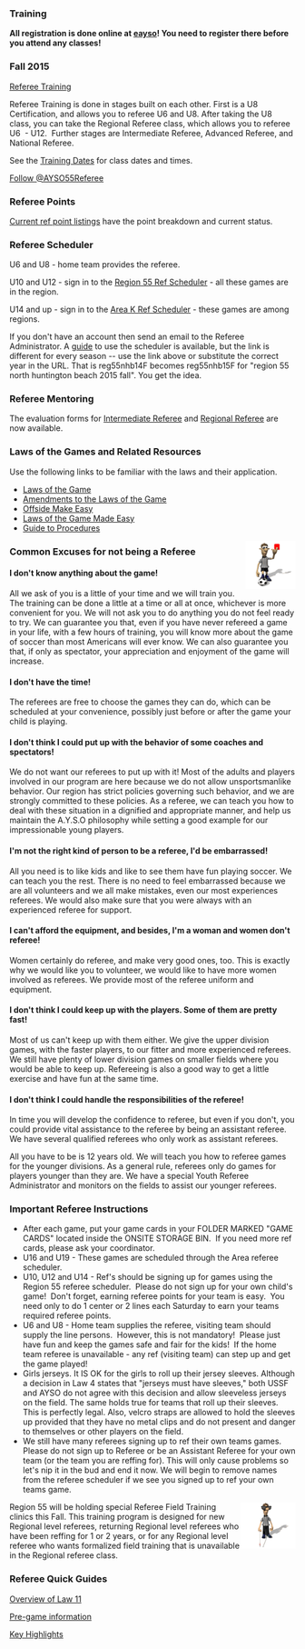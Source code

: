 ### Training

<strong>All registration is done online at [eayso](http://www.eayso.org)! You need to register there before you attend any classes!</strong> 

### Fall 2015

[Referee Training](/docs/Fall2015/Fall%202015%20Ref%20Training.pdf)

Referee Training is done in stages built on each other. First is a U8 Certification, and allows you to referee U6 and U8. After taking the U8 class, you can take the Regional Referee class, which allows you to referee U6  - U12.  Further stages are Intermediate Referee, Advanced Referee, and National Referee.

See the [Training Dates](/docs/Fall2015/Fall%202015%20Dates.pdf) for class dates and times.


<a href="https://twitter.com/AYSO55Referee" class="twitter-follow-button" data-show-count="false" data-size="large">Follow @AYSO55Referee</a>
<script>!function(d,s,id){var js,fjs=d.getElementsByTagName(s)[0],p=/^http:/.test(d.location)?'http':'https';if(!d.getElementById(id)){js=d.createElement(s);js.id=id;js.src=p+'://platform.twitter.com/widgets.js';fjs.parentNode.insertBefore(js,fjs);}}(document, 'script', 'twitter-wjs');</script>

### Referee Points

[Current ref point listings](/refpoints/2015) have the point breakdown and current status.

### Referee Scheduler

U6 and U8 - home team provides the referee.

U10 and U12 - sign in to the [Region 55 Ref Scheduler](http://www.schedulesetc.com/referee/index.asp?id=reg55nhb15F) - all these games are in the region.

U14 and up - sign in to the [Area K Ref Scheduler](http://www.schedulesetc.com/referee/index.asp?id=area11k15f) - these games are among regions.

If you don't have an account then send an email to the Referee Administrator. A [guide](/docs/Using-the-Region-55-Referee-Scheduler.pdf) to use the scheduler is available, but the link is different for every season -- use the link above or substitute the correct year in the URL.  That is reg55nhb14F becomes reg55nhb15F for "region 55 north huntington beach 2015 fall". You get the idea.

### Referee Mentoring

The evaluation forms for [Intermediate Referee](/docs/Int_Ref_Mentoring.pdf) and [Regional Referee](/docs/Reg_Ref_Mentoring.pdf) are now available.

### Laws of the Games and Related Resources

Use the following links to be familiar with the laws and their application.

* [Laws of the Game](/docs/Fall2014/2014-15-Laws-of-the-Game.pdf)
* [Amendments to the Laws of the Game](/docs/Fall2014/2014-15-Amendments-to-the-Laws-of-the-Game.pdf)
* [Offside Make Easy](/docs/Offside-Made-Easy-041513.pdf)
* [Laws of the Game Made Easy](/docs/Laws-of-the-Game-Made-Easy-041513.pdf)
* [Guide to Procedures](/docs/Guide-to-Procedures-041513.pdf)

<!-- * [Advice to Referees](/docs/2013-14-Advice-to-Referees-022714.pdf) -->



<img alt="" height="85" src="/images/refanima.gif" style="float:right" width="88" />

### Common Excuses for not being a Referee

#### I don't know anything about the game!

All we ask of you is a little of your time and we will train you. The 
training can be done a little at a time or all at once, whichever is 
more convenient for you. We will not ask you to do anything you do not 
feel ready to try. We can guarantee you that, even if you have never 
refereed a game in your life, with a few hours of training, you will 
know more about the game of soccer than most Americans will ever know. 
We can also guarantee you that, if only as spectator, your appreciation 
and enjoyment of the game will increase.
			
#### I don't have the time!

The referees are free to choose the games they can do, which can be 
scheduled at your convenience, possibly just before or after the game 
your child is playing.

#### I don't think I could put up with the behavior of some coaches and spectators!

We do not want our referees to put up with it! Most of the adults and 
players involved in our program are here because we do not allow 
unsportsmanlike behavior. Our region has strict policies governing such 
behavior, and we are strongly committed to these policies. As a referee, 
we can teach you how to deal with these situation in a dignified and 
appropriate manner, and help us maintain the A.Y.S.O philosophy while 
setting a good example for our impressionable young players.

#### I'm not the right kind of person to be a referee, I'd be embarrassed!

All you need is to like kids and like to see them have fun playing 
soccer. We can teach you the rest. There is no need to feel embarrassed 
because we are all volunteers and we all make mistakes, even our most 
experiences referees. We would also make sure that you were always with 
an experienced referee for support.

#### I can't afford the equipment, and besides, I'm a woman and women don't referee!

Women certainly do referee, and make very good ones, too. This is 
exactly why we would like you to volunteer, we would like to have more 
women involved as referees. We provide most of the referee uniform and 
equipment. 

#### I don't think I could keep up with the players. Some of them are pretty fast!

Most of us can't keep up with them either. We give the upper division games, with the faster players, to our fitter and more experienced 
referees. We still have plenty of lower division games on smaller fields 
where you would be able to keep up. Refereeing is also a good way to get 
a little exercise and have fun at the same time. 

#### I don't think I could handle the responsibilities of the referee!

In time you will develop the confidence to referee, but even if you 
don't, you could provide vital assistance to the referee by being an 
assistant referee. We have several qualified referees who only work as 
assistant referees.

All you have to be is 12 years old. We will 
teach you how to referee games for the younger divisions. As a general 
rule, referees only do games for players younger than they are. We have 
a special Youth Referee Administrator and monitors on the fields to 
assist our younger referees.


### Important Referee Instructions

* After each game, put your game cards in your FOLDER MARKED "GAME CARDS"
  located inside the ONSITE STORAGE BIN.  If you need more ref
  cards, please ask your coordinator.
* U16 and U19 - These games are scheduled through the Area referee scheduler.
* U10, U12 and U14 - Ref's should be signing up for games using the Region 55 
  referee scheduler.  Please do not sign up for your own child's game! 
  Don't forget, earning referee points for your team is easy. 
  You need only to do 1 center or 2 lines each Saturday to earn
  your teams required referee points. 
* U6 and U8 - Home team supplies the referee, visiting team should supply the 
	line persons.  However, this is not mandatory!  Please just 
	have fun and keep the games safe and fair for the kids!  If the 
	home team referee is unavailable - any ref (visiting team) can step up 
	and get the game played!
* Girls jerseys. It IS OK for the girls to roll up their jersey sleeves. 
	Although a decision in Law 4 states that "jerseys must have sleeves," 
	both USSF and AYSO do not agree with this decision and allow sleeveless 
	jerseys on the field. The same holds true for teams that roll up their 
	sleeves. This is perfectly legal. Also, velcro straps are allowed to 
	hold the sleeves up provided that they have no metal clips and do not 
	present and danger to themselves or other players on the field.
* We still have many 
	referees signing up to ref their own teams games. Please do not sign up 
	to Referee or be an Assistant Referee for your own team (or the team you 
	are reffing for). This will only cause problems so let's nip it in the 
	bud and end it now. We will begin to remove names from the referee 
	scheduler if we see you signed up to ref your own teams game.

<img alt="" height="82" src="/images/refblind.gif" style="float:right" width="97">

Region 55 will be holding special Referee Field Training clinics 
this Fall.  This training program is designed for new 
Regional level referees, returning Regional level referees who have 
been reffing for 1 or 2 years, or for any Regional level referee who 
wants formalized field training that is unavailable in the Regional 
referee class.


### Referee Quick Guides

[Overview of Law 11](/referee_docs/quickguides/law11_offside.PDF)

[Pre-game information](/referee_docs/quickguides/pregame.PDF)

[Key Highlights](/referee_docs/quickguides/keypoints.PDF)
